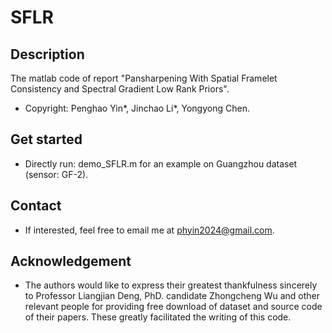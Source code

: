 # SFLR
## Description
The matlab code of report "Pansharpening With Spatial Framelet Consistency and Spectral Gradient Low Rank Priors".
* Copyright: Penghao Yin*, Jinchao Li*, Yongyong Chen.
## Get started
* Directly run: demo_SFLR.m for an example on Guangzhou dataset (sensor: GF-2).
## Contact
* If interested, feel free to email me at phyin2024@gmail.com.
## Acknowledgement
* The authors would like to express their greatest thankfulness sincerely to Professor Liangjian Deng, PhD. candidate Zhongcheng Wu and other relevant people for providing free download of dataset and source code of their papers. These greatly facilitated the writing of this code.
